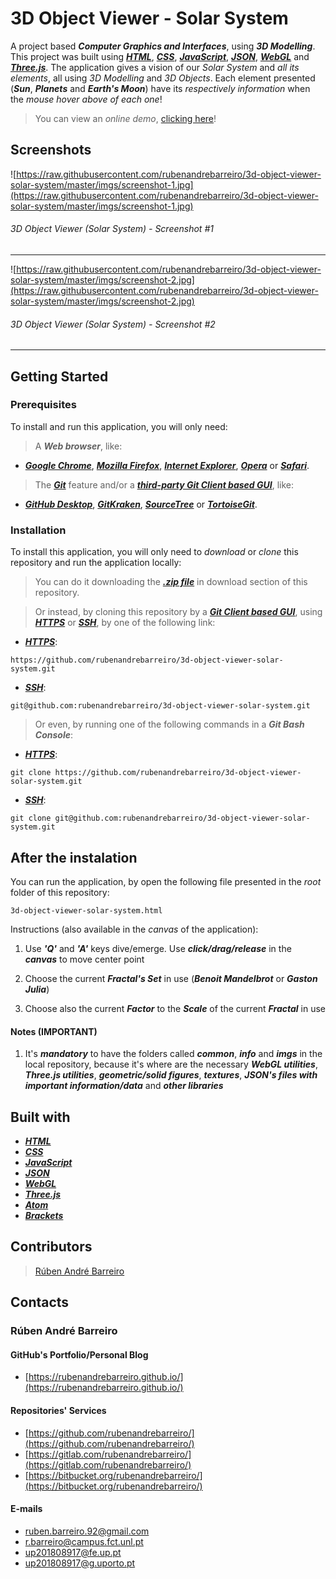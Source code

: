 # 3D Object Viewer - Solar System

A project based **_Computer Graphics and Interfaces_**, using **_3D Modelling_**. This project was built using [**_HTML_**](https://www.w3schools.com/html/), [**_CSS_**](https://www.w3schools.com/css/), [**_JavaScript_**](https://www.w3schools.com/js/), [**_JSON_**](https://www.json.org/), [**_WebGL_**](https://get.webgl.org/) and [**_Three.js_**](https://threejs.org/). The application gives a vision of our _Solar System_ and _all its elements_, all using _3D Modelling_ and _3D Objects_. Each element presented (**_Sun_**, **_Planets_** and **_Earth's Moon_**) have its _respectively information_ when the _mouse hover above of each one_!

> You can view an _online demo_, [clicking here](https://rubenandrebarreiro.github.io/projects/threejs/3d-object-viewer-solar-system/3d-object-viewer-solar-system.html)!


## Screenshots

![https://raw.githubusercontent.com/rubenandrebarreiro/3d-object-viewer-solar-system/master/imgs/screenshot-1.jpg](https://raw.githubusercontent.com/rubenandrebarreiro/3d-object-viewer-solar-system/master/imgs/screenshot-1.jpg)
######  3D Object Viewer (Solar System) - Screenshot #1

***

![https://raw.githubusercontent.com/rubenandrebarreiro/3d-object-viewer-solar-system/master/imgs/screenshot-2.jpg](https://raw.githubusercontent.com/rubenandrebarreiro/3d-object-viewer-solar-system/master/imgs/screenshot-2.jpg)
######  3D Object Viewer (Solar System) - Screenshot #2

***


## Getting Started

### Prerequisites
To install and run this application, you will only need:
> A **_Web browser_**, like:
* [**_Google Chrome_**](https://www.google.com/chrome/), [**_Mozilla Firefox_**](https://www.mozilla.org/), [**_Internet Explorer_**](https://www.microsoft.com/download/internet-explorer.aspx), [**_Opera_**](https://www.opera.com/) or [**_Safari_**](https://www.apple.com/safari/).
> The [**_Git_**](https://git-scm.com/) feature and/or a [**_third-party Git Client based GUI_**](https://git-scm.com/downloads/guis/), like:
* [**_GitHub Desktop_**](https://desktop.github.com/), [**_GitKraken_**](https://www.gitkraken.com/), [**_SourceTree_**](https://www.sourcetreeapp.com/) or [**_TortoiseGit_**](https://tortoisegit.org/).

### Installation
To install this application, you will only need to _download_ or _clone_ this repository and run the application locally:

> You can do it downloading the [**_.zip file_**](https://github.com/rubenandrebarreiro/3d-object-viewer-solar-system/archive/master.zip) in download section of this repository.

> Or instead, by cloning this repository by a [**_Git Client based GUI_**](https://git-scm.com/downloads/guis), using [**_HTTPS_**](https://en.wikipedia.org/wiki/HTTPS) or [**_SSH_**](https://en.wikipedia.org/wiki/SSH_File_Transfer_Protocol), by one of the following link:
* [**_HTTPS_**](https://en.wikipedia.org/wiki/HTTPS):
```
https://github.com/rubenandrebarreiro/3d-object-viewer-solar-system.git
```
* [**_SSH_**](https://en.wikipedia.org/wiki/SSH_File_Transfer_Protocol):
```
git@github.com:rubenandrebarreiro/3d-object-viewer-solar-system.git
```

> Or even, by running one of the following commands in a **_Git Bash Console_**:
* [**_HTTPS_**](https://en.wikipedia.org/wiki/HTTPS):
```
git clone https://github.com/rubenandrebarreiro/3d-object-viewer-solar-system.git
```
* [**_SSH_**](https://en.wikipedia.org/wiki/SSH_File_Transfer_Protocol):
```
git clone git@github.com:rubenandrebarreiro/3d-object-viewer-solar-system.git
```

## After the instalation
You can run the application, by open the following file presented in the _root_ folder of this repository:
```
3d-object-viewer-solar-system.html
```

Instructions (also available in the _canvas_ of the application):

1) Use **_'Q'_** and **_'A'_** keys dive/emerge. Use **_click/drag/release_** in the **_canvas_** to move center point

2) Choose the current **_Fractal's Set_** in use (**_Benoit Mandelbrot_** or **_Gaston Julia_**)

3) Choose also the current **_Factor_** to the **_Scale_** of the current **_Fractal_** in use

#### Notes (IMPORTANT)
1) It's **_mandatory_** to have the folders called **_common_**, **_info_** and **_imgs_** in the local repository, because it's where are the necessary **_WebGL utilities_**, **_Three.js utilities_**, **_geometric/solid figures_**, **_textures_**, **_JSON's files with important information/data_** and **_other libraries_**

## Built with
* [**_HTML_**](https://www.w3schools.com/html/)
* [**_CSS_**](https://www.w3schools.com/css/)
* [**_JavaScript_**](https://www.w3schools.com/js/)
* [**_JSON_**](https://www.json.org/)
* [**_WebGL_**](https://get.webgl.org/)
* [**_Three.js_**](https://threejs.org/)
* [**_Atom_**](https://atom.io/)
* [**_Brackets_**](http://brackets.io/)

## Contributors
> [Rúben André Barreiro](https://github.com/rubenandrebarreiro/)

## Contacts
### Rúben André Barreiro
#### GitHub's Portfolio/Personal Blog
* [https://rubenandrebarreiro.github.io/](https://rubenandrebarreiro.github.io/)

#### Repositories' Services
* [https://github.com/rubenandrebarreiro/](https://github.com/rubenandrebarreiro/)
* [https://gitlab.com/rubenandrebarreiro/](https://gitlab.com/rubenandrebarreiro/)
* [https://bitbucket.org/rubenandrebarreiro/](https://bitbucket.org/rubenandrebarreiro/)

#### E-mails
* [ruben.barreiro.92@gmail.com](mailto:ruben.barreiro.92@gmail.com)
* [r.barreiro@campus.fct.unl.pt](mailto:r.barreiro@campus.fct.unl.pt)
* [up201808917@fe.up.pt](mailto:up201808917@fe.up.pt)
* [up201808917@g.uporto.pt](mailto:up201808917@g.uporto.pt)
